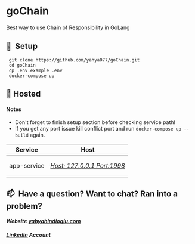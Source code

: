 # goChain
Best way to use Chain of Responsibility in GoLang

## 🚀&nbsp; Setup

```
 git clone https://github.com/yahya077/goChain.git
 cd goChain
 cp .env.example .env
 docker-compose up
```

## 🔌 Hosted
#### Notes
* Don't forget to finish setup section before checking service path!
* If you get any port issue kill conflict port and run `docker-compose up --build` again.

<table class="table">
    <thead>
    <tr>
        <th rowspan="3">Service</th>
        <th rowspan="3">Host</th>
    </tr>
    </thead>
    <tbody>
    <tr>
        <td>app-service</td>
        <td>

*[Host: 127.0.0.1 Port:1998](http://127.0.0.1:1998/)*

</td>
    </tr>
    </tbody>
</table>

## 📫&nbsp; Have a question? Want to chat? Ran into a problem?

#### *Website [yahyahindioglu.com](https://yahyahindioglu.com)*

#### *[LinkedIn](https://www.linkedin.com/in/yahyahindioglu/) Account*